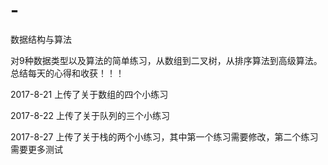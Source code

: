 # -
数据结构与算法

对9种数据类型以及算法的简单练习，从数组到二叉树，从排序算法到高级算法。总结每天的心得和收获！！！

2017-8-21 上传了关于数组的四个小练习

2017-8-22 上传了关于队列的三个小练习

2017-8-27 上传了关于栈的两个小练习，其中第一个练习需要修改，第二个练习需要更多测试
